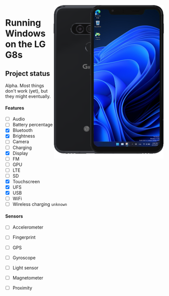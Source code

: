 <img align="right" src="https://github.com/n00b69/woa-betalm/blob/main/betalm.png" width="350" alt="Windows 11 running on betalm">

# Running Windows on the LG G8s

## Project status
Alpha. Most things don't work (yet), but they might eventually.

#### Features
- [ ] Audio
- [ ] Battery percentage
- [x] Bluetooth
- [x] Brightness
- [ ] Camera
- [ ] Charging
- [x] Display
- [ ] FM
- [ ] GPU
- [ ] LTE 
- [ ] SD
- [x] Touchscreen
- [x] UFS
- [x] USB
- [ ] WiFi
- [ ] Wireless charging ```unknown```

#### Sensors
- [ ] Accelerometer
- [ ] Fingerprint
- [ ] GPS
- [ ] Gyroscope
- [ ] Light sensor
- [ ] Magnetometer
- [ ] Proximity





















